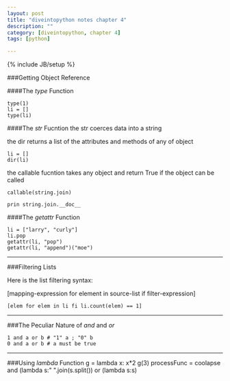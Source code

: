 ```yaml
---
layout: post
title: "diveintopython notes chapter 4"
description: ""
category: [diveintopython, chapter 4]
tags: [python]

---
```

{% include JB/setup %}


###Getting Object Reference


####The *type* Function

	type(1)
	li = []
	type(li)

####The *str* Fucntion
the str coerces data into a string

the dir returns a list of the attributes and methods of any of object

	li = []
	dir(li)
	
the callable fucntion takes any object and return True if the object can be called

	callable(string.join)
	
	prin string.join.__doc__

####The *getattr* Function

	li = ["larry", "curly"]
	li.pop
	getattr(li, "pop")
	getattr(li, "append")("moe")
***
	
###Filtering Lists

Here is the list filtering syntax:

[mapping-expression for element in source-list if filter-expression]

	[elem for elem in li fi li.count(elem) == 1]
---

###The Peculiar Nature of *and* and *or* 
	
	1 and a or b # "1" a ; "0" b
	0 and a or b # a must be true 
___
###Using *lambda* Function
	g = lambda x: x*2
	g(3)
	processFunc = coolapse and (lambda s:" ".join(s.split()) or (lambda s:s)

